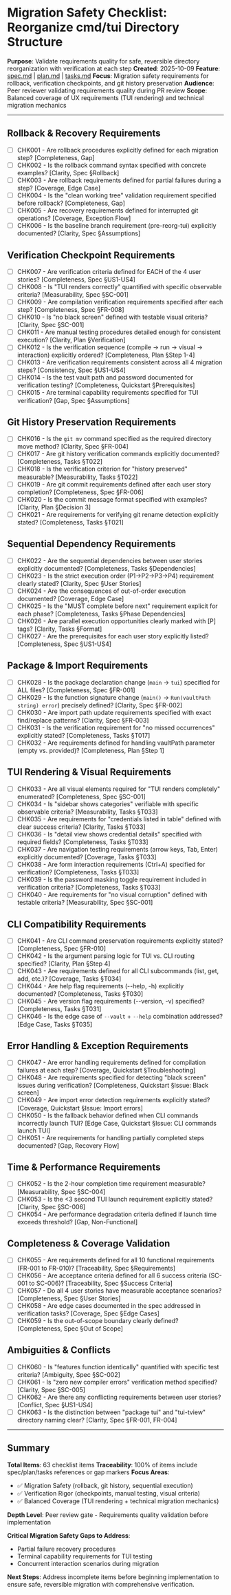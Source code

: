 # Migration Safety Checklist: Reorganize cmd/tui Directory Structure

**Purpose**: Validate requirements quality for safe, reversible directory reorganization with verification at each step
**Created**: 2025-10-09
**Feature**: [spec.md](../spec.md) | [plan.md](../plan.md) | [tasks.md](../tasks.md)
**Focus**: Migration safety requirements for rollback, verification checkpoints, and git history preservation
**Audience**: Peer reviewer validating requirements quality during PR review
**Scope**: Balanced coverage of UX requirements (TUI rendering) and technical migration mechanics

---

## Rollback & Recovery Requirements

- [ ] CHK001 - Are rollback procedures explicitly defined for each migration step? [Completeness, Gap]
- [ ] CHK002 - Is the rollback command syntax specified with concrete examples? [Clarity, Spec §Rollback]
- [ ] CHK003 - Are rollback requirements defined for partial failures during a step? [Coverage, Edge Case]
- [ ] CHK004 - Is the "clean working tree" validation requirement specified before rollback? [Completeness, Gap]
- [ ] CHK005 - Are recovery requirements defined for interrupted git operations? [Coverage, Exception Flow]
- [ ] CHK006 - Is the baseline branch requirement (pre-reorg-tui) explicitly documented? [Clarity, Spec §Assumptions]

## Verification Checkpoint Requirements

- [ ] CHK007 - Are verification criteria defined for EACH of the 4 user stories? [Completeness, Spec §US1-US4]
- [ ] CHK008 - Is "TUI renders correctly" quantified with specific observable criteria? [Measurability, Spec §SC-001]
- [ ] CHK009 - Are compilation verification requirements specified after each step? [Completeness, Spec §FR-008]
- [ ] CHK010 - Is "no black screen" defined with testable visual criteria? [Clarity, Spec §SC-001]
- [ ] CHK011 - Are manual testing procedures detailed enough for consistent execution? [Clarity, Plan §Verification]
- [ ] CHK012 - Is the verification sequence (compile → run → visual → interaction) explicitly ordered? [Completeness, Plan §Step 1-4]
- [ ] CHK013 - Are verification requirements consistent across all 4 migration steps? [Consistency, Spec §US1-US4]
- [ ] CHK014 - Is the test vault path and password documented for verification testing? [Completeness, Quickstart §Prerequisites]
- [ ] CHK015 - Are terminal capability requirements specified for TUI verification? [Gap, Spec §Assumptions]

## Git History Preservation Requirements

- [ ] CHK016 - Is the `git mv` command specified as the required directory move method? [Clarity, Spec §FR-004]
- [ ] CHK017 - Are git history verification commands explicitly documented? [Completeness, Tasks §T022]
- [ ] CHK018 - Is the verification criterion for "history preserved" measurable? [Measurability, Tasks §T022]
- [ ] CHK019 - Are git commit requirements defined after each user story completion? [Completeness, Spec §FR-006]
- [ ] CHK020 - Is the commit message format specified with examples? [Clarity, Plan §Decision 3]
- [ ] CHK021 - Are requirements for verifying git rename detection explicitly stated? [Completeness, Tasks §T021]

## Sequential Dependency Requirements

- [ ] CHK022 - Are the sequential dependencies between user stories explicitly documented? [Completeness, Tasks §Dependencies]
- [ ] CHK023 - Is the strict execution order (P1→P2→P3→P4) requirement clearly stated? [Clarity, Spec §User Stories]
- [ ] CHK024 - Are the consequences of out-of-order execution documented? [Coverage, Edge Case]
- [ ] CHK025 - Is the "MUST complete before next" requirement explicit for each phase? [Completeness, Tasks §Phase Dependencies]
- [ ] CHK026 - Are parallel execution opportunities clearly marked with [P] tags? [Clarity, Tasks §Format]
- [ ] CHK027 - Are the prerequisites for each user story explicitly listed? [Completeness, Spec §US1-US4]

## Package & Import Requirements

- [ ] CHK028 - Is the package declaration change (`main` → `tui`) specified for ALL files? [Completeness, Spec §FR-001]
- [ ] CHK029 - Is the function signature change (`main()` → `Run(vaultPath string) error`) precisely defined? [Clarity, Spec §FR-002]
- [ ] CHK030 - Are import path update requirements specified with exact find/replace patterns? [Clarity, Spec §FR-003]
- [ ] CHK031 - Is the verification requirement for "no missed occurrences" explicitly stated? [Completeness, Tasks §T017]
- [ ] CHK032 - Are requirements defined for handling vaultPath parameter (empty vs. provided)? [Completeness, Plan §Step 1]

## TUI Rendering & Visual Requirements

- [ ] CHK033 - Are all visual elements required for "TUI renders completely" enumerated? [Completeness, Spec §SC-001]
- [ ] CHK034 - Is "sidebar shows categories" verifiable with specific observable criteria? [Measurability, Tasks §T033]
- [ ] CHK035 - Are requirements for "credentials listed in table" defined with clear success criteria? [Clarity, Tasks §T033]
- [ ] CHK036 - Is "detail view shows credential details" specified with required fields? [Completeness, Tasks §T033]
- [ ] CHK037 - Are navigation testing requirements (arrow keys, Tab, Enter) explicitly documented? [Coverage, Tasks §T033]
- [ ] CHK038 - Are form interaction requirements (Ctrl+A) specified for verification? [Completeness, Tasks §T033]
- [ ] CHK039 - Is the password masking toggle requirement included in verification criteria? [Completeness, Tasks §T033]
- [ ] CHK040 - Are requirements for "no visual corruption" defined with testable criteria? [Measurability, Spec §SC-001]

## CLI Compatibility Requirements

- [ ] CHK041 - Are CLI command preservation requirements explicitly stated? [Completeness, Spec §FR-010]
- [ ] CHK042 - Is the argument parsing logic for TUI vs. CLI routing specified? [Clarity, Plan §Step 4]
- [ ] CHK043 - Are requirements defined for all CLI subcommands (list, get, add, etc.)? [Coverage, Tasks §T034]
- [ ] CHK044 - Are help flag requirements (--help, -h) explicitly documented? [Completeness, Tasks §T030]
- [ ] CHK045 - Are version flag requirements (--version, -v) specified? [Completeness, Tasks §T031]
- [ ] CHK046 - Is the edge case of `--vault` + `--help` combination addressed? [Edge Case, Tasks §T035]

## Error Handling & Exception Requirements

- [ ] CHK047 - Are error handling requirements defined for compilation failures at each step? [Coverage, Quickstart §Troubleshooting]
- [ ] CHK048 - Are requirements specified for detecting "black screen" issues during verification? [Completeness, Quickstart §Issue: Black screen]
- [ ] CHK049 - Are import error detection requirements explicitly stated? [Coverage, Quickstart §Issue: Import errors]
- [ ] CHK050 - Is the fallback behavior defined when CLI commands incorrectly launch TUI? [Edge Case, Quickstart §Issue: CLI commands launch TUI]
- [ ] CHK051 - Are requirements for handling partially completed steps documented? [Gap, Recovery Flow]

## Time & Performance Requirements

- [ ] CHK052 - Is the 2-hour completion time requirement measurable? [Measurability, Spec §SC-004]
- [ ] CHK053 - Is the <3 second TUI launch requirement explicitly stated? [Clarity, Spec §SC-006]
- [ ] CHK054 - Are performance degradation criteria defined if launch time exceeds threshold? [Gap, Non-Functional]

## Completeness & Coverage Validation

- [ ] CHK055 - Are requirements defined for all 10 functional requirements (FR-001 to FR-010)? [Traceability, Spec §Requirements]
- [ ] CHK056 - Are acceptance criteria defined for all 6 success criteria (SC-001 to SC-006)? [Traceability, Spec §Success Criteria]
- [ ] CHK057 - Do all 4 user stories have measurable acceptance scenarios? [Completeness, Spec §User Stories]
- [ ] CHK058 - Are edge cases documented in the spec addressed in verification tasks? [Coverage, Spec §Edge Cases]
- [ ] CHK059 - Is the out-of-scope boundary clearly defined? [Completeness, Spec §Out of Scope]

## Ambiguities & Conflicts

- [ ] CHK060 - Is "features function identically" quantified with specific test criteria? [Ambiguity, Spec §SC-002]
- [ ] CHK061 - Is "zero new compiler errors" verification method specified? [Clarity, Spec §SC-005]
- [ ] CHK062 - Are there any conflicting requirements between user stories? [Conflict, Spec §US1-US4]
- [ ] CHK063 - Is the distinction between "package tui" and "tui-tview" directory naming clear? [Clarity, Spec §FR-001, FR-004]

---

## Summary

**Total Items**: 63 checklist items
**Traceability**: 100% of items include spec/plan/tasks references or gap markers
**Focus Areas**:
- ✅ Migration Safety (rollback, git history, sequential execution)
- ✅ Verification Rigor (checkpoints, manual testing, visual criteria)
- ✅ Balanced Coverage (TUI rendering + technical migration mechanics)

**Depth Level**: Peer review gate - Requirements quality validation before implementation

**Critical Migration Safety Gaps to Address**:
- Partial failure recovery procedures
- Terminal capability requirements for TUI testing
- Concurrent interaction scenarios during migration

**Next Steps**: Address incomplete items before beginning implementation to ensure safe, reversible migration with comprehensive verification.

